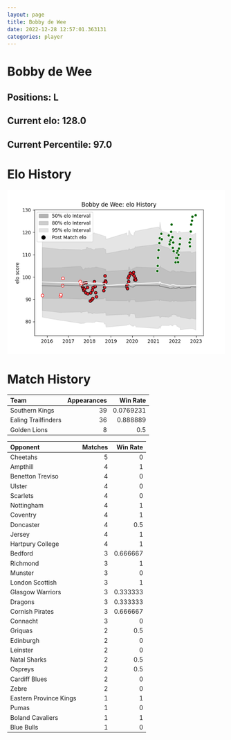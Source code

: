 ```yaml
---  
layout: page  
title: Bobby de Wee  
date: 2022-12-28 12:57:01.363131  
categories: player  
---
```

# Bobby de Wee

## Positions: L

## Current elo: 128.0

## Current Percentile: 97.0

# Elo History


![elo history](history_BobbydeWee.png)
# Match History


| Team                |   Appearances |   Win Rate |
|:--------------------|--------------:|-----------:|
| Southern Kings      |            39 |  0.0769231 |
| Ealing Trailfinders |            36 |  0.888889  |
| Golden Lions        |             8 |  0.5       |

| Opponent               |   Matches |   Win Rate |
|:-----------------------|----------:|-----------:|
| Cheetahs               |         5 |   0        |
| Ampthill               |         4 |   1        |
| Benetton Treviso       |         4 |   0        |
| Ulster                 |         4 |   0        |
| Scarlets               |         4 |   0        |
| Nottingham             |         4 |   1        |
| Coventry               |         4 |   1        |
| Doncaster              |         4 |   0.5      |
| Jersey                 |         4 |   1        |
| Hartpury College       |         4 |   1        |
| Bedford                |         3 |   0.666667 |
| Richmond               |         3 |   1        |
| Munster                |         3 |   0        |
| London Scottish        |         3 |   1        |
| Glasgow Warriors       |         3 |   0.333333 |
| Dragons                |         3 |   0.333333 |
| Cornish Pirates        |         3 |   0.666667 |
| Connacht               |         3 |   0        |
| Griquas                |         2 |   0.5      |
| Edinburgh              |         2 |   0        |
| Leinster               |         2 |   0        |
| Natal Sharks           |         2 |   0.5      |
| Ospreys                |         2 |   0.5      |
| Cardiff Blues          |         2 |   0        |
| Zebre                  |         2 |   0        |
| Eastern Province Kings |         1 |   1        |
| Pumas                  |         1 |   0        |
| Boland Cavaliers       |         1 |   1        |
| Blue Bulls             |         1 |   0        |